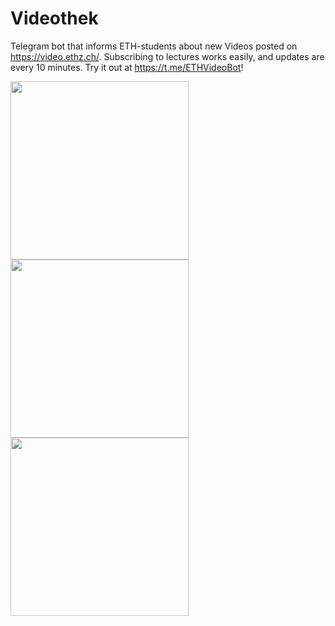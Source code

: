 # Videothek
Telegram bot that informs ETH-students about new Videos posted on https://video.ethz.ch/. Subscribing to lectures works easily, and updates are every 10 minutes. Try it out at https://t.me/ETHVideoBot!

[<img src="https://imgur.com/1UbX1k6.jpg" width=285>](Screenshot)
[<img src="https://i.imgur.com/6jSuHah.jpg" width=285>](Screenshot)
[<img src="https://i.imgur.com/BBvzrNP.jpg" width=285>](Screenshot)

